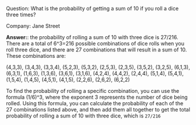 Question: What is the probability of getting a sum of 10 if you roll a dice three times?

Company: Jane Street

**Answer:**: 
the probability of rolling a sum of 10 with three dice is 27/216. There are a total of 6^3=216 possible combinations of dice rolls when you roll three dice, and there are 27 combinations that will result in a sum of 10. These combinations are:

(4,3,3), (3,4,3), (3,3,4), (5,2,3), (5,3,2), (2,5,3), (2,3,5), (3,5,2), (3,2,5), (6,1,3), (6,3,1), (1,6,3), (1,3,6), (3,6,1), (3,1,6), (4,2,4), (4,4,2), (2,4,4), (5,1,4), (5,4,1), (1,5,4), (1,4,5), (4,5,1), (4,1,5), (2,2,6), (2,6,2), (6,2,2)

To find the probability of rolling a specific combination, you can use the formula (1/6)^3, where the exponent 3 represents the number of dice being rolled. Using this formula, you can calculate the probability of each of the 27 combinations listed above, and then add them all together to get the total probability of rolling a sum of 10 with three dice, which is `27/216` 